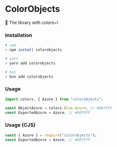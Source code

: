 # ColorObjects

🎨 The library with colors~!

### Installation

```sh
# npm
> npm install colorobjects

# yarn
> yarn add colorobjects

# bun
> bun add colorobjects
```

### Usage

```ts
import colors, { Azure } from "colorobjects";

const ObjectAzure = colors.Blue.Azure; // #007FFF
const ExportedAzure = Azure; // #007FFF
```

### Usage (CJS)

```cjs
const { Azure } = require("colorobjects");
const ExportedAzure = Azure; // #007FFF
```
